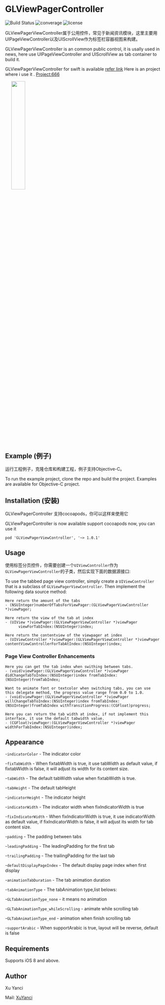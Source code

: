 # GLViewPagerController
![Build Status](https://travis-ci.org/msaps/MSSTabbedPageViewController.svg?branch=develop)
![converage](	https://img.shields.io/sonar/http/sonar.qatools.ru/ru.yandex.qatools.allure:allure-core/coverage.svg)
![license](https://img.shields.io/github/license/mashape/apistatus.svg)

GLViewPagerViewController属于公用控件，常见于新闻资讯模块，这里主要用UIPageViewController以及UIScrollView作为标签栏容器视图来构建。

GLViewPagerViewController is an common public control, it is usally used in news, here use UIPageViewController and UIScrollView as tab container to build it.

GLViewPagerViewController for swift is available [refer link](https://github.com/XuYanci/GLViewPagerViewController-Swift)
Here is an project where i use it . [Project:666](https://github.com/XuYanci/666) 

<div style="width:100%;">
<img src="https://github.com/XuYanci/GLViewPagerController/blob/master/readme~resource/present_viewpager.gif" align="center" height="30%" width="30%" style="margin-left:20px;">
</div>

<p><p>

## Example (例子)
运行工程例子，克隆仓库和构建工程，例子支持Objective-C。

To run the example project, clone the repo and build the project. Examples are available for Objective-C project.

<p><p>

## Installation (安装)

GLViewPagerController 支持cocoapods，你可以这样来使用它

GLViewPagerController is now available support cocoapods now, you can use it 

```
pod 'GLViewPagerViewController', '~> 1.0.1'
```
<p><p>

## Usage

使用标签分页控件，你需要创建一个`UIViewController`作为`GLViewPagerViewController`的子类，然后实现下面的数据源接口:


To use the tabbed page view controller, simply create a `UIViewController` that is a subclass of `GLViewPagerViewController`. Then implement the following data source method:

```
Here return the amount of the tabs 
- (NSUInteger)numberOfTabsForViewPager:(GLViewPagerViewController *)viewPager;

Here return the view of the tab at index
- (UIView *)viewPager:(GLViewPagerViewController *)viewPager
      viewForTabIndex:(NSUInteger)index;

Here return the contentview of the viewpager at index
- (UIViewController *)viewPager:(GLViewPagerViewController *)viewPager
contentViewControllerForTabAtIndex:(NSUInteger)index;
```

<p><p>

### Page View Controller Enhancements
```
Here you can get the tab index when swithing between tabs.
- (void)viewPager:(GLViewPagerViewController *)viewPager didChangeTabToIndex:(NSUInteger)index fromTabIndex:(NSUInteger)fromTabIndex;

Want to animate font or textcolor when switching tabs, you can use this delegate method, the progress value range from 0.0 to 1.0.
- (void)viewPager:(GLViewPagerViewController *)viewPager willChangeTabToIndex:(NSUInteger)index fromTabIndex:(NSUInteger)fromTabIndex withTransitionProgress:(CGFloat)progress;

Here you can return the tab width at index, if not implement this interface, it use the default tabwidth value.
- (CGFloat)viewPager:(GLViewPagerViewController *)viewPager widthForTabIndex:(NSUInteger)index;
```

<p><p>

## Appearance
-`indicatorColor` - The indicator color

-`fixTabWidth` - When fixtabWidth is true, it use tabWidth as default value, if fixtabWidth is false, it will adjust its width for its content size.
 
-`tabWidth` - The default tabWidth value when fixtabWidth is true.
 
-`tabHeight` - The default tabHeight 
 
-`indicatorHeight` - The indicator height

-`indicatorWidth` - The indicator width when fixIndicatorWidth is true
 
-`fixIndicatorWidth` - When fixIndicatorWidth is true, it use indicatorWidth as default value, if fixIndicatorWidth is false, it will adjust its width for tab content size.

-`padding` - The padding between tabs
 
-`leadingPadding` - The leadingPadding for the first tab
 
-`trailingPadding` - The trailingPadding for the last tab

-`defaultDisplayPageIndex` - The default display page index when first display 

-`animationTabDuration` - The tab animation duration

-`tabAnimationType` - The tabAnimation type,list belows:

-`GLTabAnimationType_none` - it means no animation

-`GLTabAnimationType_whileScrolling` - animate while scrolling tab

-`GLTabAnimationType_end` - animation when finish scrolling tab

-`supportArabic` - When supportArabic is true, layout will be reverse, default is false

<p><p>

## Requirements
Supports iOS 8 and above.

<p><p>

## Author
Xu Yanci

Mail: [XuYanci](mailto:grandy.wind@gmail.com)
